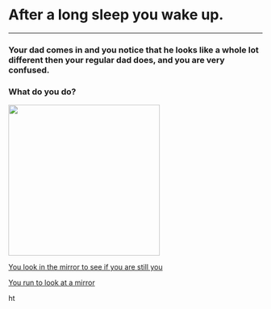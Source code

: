 # After a long sleep you wake up.
---

### Your dad comes in and you notice that he looks like a whole lot different then your regular dad does, and you are very confused.

### What do you do?


<img src="https://github.com/fatjond0413/CYOA/assets/146867501/55184801-21e9-419a-b609-9d2eb2031ca0" width="300" right="100" > 



[You look in the mirror to see if you are still you](you.md)

[You run to look at a mirror](alien.md)

ht
